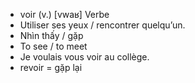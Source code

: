 - voir (v.)	[vwaʁ]	Verbe
- Utiliser ses yeux / rencontrer quelqu’un.
- Nhìn thấy / gặp
- To see / to meet
- Je voulais vous voir au collège.
- revoir = gặp lại